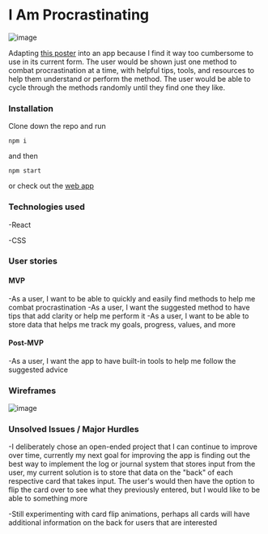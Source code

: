 # I Am Procrastinating

![image](https://user-images.githubusercontent.com/76757656/154614581-8fca28ea-5807-465e-89a2-9f0fa5fd6a8f.png)



Adapting [this poster](https://alexvermeer.com/wp-content/uploads/howtogetmotivated-2560x1440.png) into an app because I find it way too cumbersome to use in its current form. The user would be shown just one method to combat procrastination at a time, with helpful tips, tools, and resources to help them understand or perform the method. The user would be able to cycle through the methods randomly until they find one they like.



### Installation 

Clone down the repo and run 
```
npm i
```
and then
```
npm start
```
or check out the [web app](https://i-am-procrastinating.netlify.app/)

### Technologies used

-React

-CSS

### User stories

#### MVP
-As a user, I want to be able to quickly and easily find methods to help me combat procrastination
-As a user, I want the suggested method to have tips that add clarity or help me perform it
-As a user, I want to be able to store data that helps me track my goals, progress, values, and more

#### Post-MVP
-As a user, I want the app to have built-in tools to help me follow the suggested advice

### Wireframes
![image](https://media.git.generalassemb.ly/user/40302/files/407e7b80-8afe-11ec-845c-a07bc860db4d)

### Unsolved Issues / Major Hurdles
-I deliberately chose an open-ended project that I can continue to improve over time, currently my next goal for improving the app is finding out the best way to implement the log or journal system that stores input from the user, my current solution is to store that data on the "back" of each respective card that takes input. The user's would then have the option to flip the card over to see what they previously entered, but I would like to be able to something more


-Still experimenting with card flip animations, perhaps all cards will have additional information on the back for users that are interested
